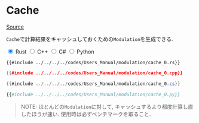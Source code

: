 # Cache
[Source](https://github.com/shinolab/autd3-rs/blob/v30.0.1/autd3/src/datagram/modulation/cache.rs)

`Cache`で計算結果をキャッシュしておくための`Modulation`を生成できる.

<div class="tabs">
<input id="rust_tab_cache" type="radio" class="tab" name="tab_cache" checked>
<label class="tab_item" n=4 for="rust_tab_cache">Rust</label>
<input id="cpp_tab_cache" type="radio" class="tab" name="tab_cache">
<label class="tab_item" n=4 for="cpp_tab_cache">C++</label>
<input id="cs_tab_cache" type="radio" class="tab" name="tab_cache">
<label class="tab_item" n=4 for="cs_tab_cache">C#</label>
<input id="python_tab_cache" type="radio" class="tab" name="tab_cache">
<label class="tab_item" n=4 for="python_tab_cache">Python</label>

```rust,edition2024
{{#include ../../../../codes/Users_Manual/modulation/cache_0.rs}}
```

```cpp
{{#include ../../../../codes/Users_Manual/modulation/cache_0.cpp}}
```

```cs
{{#include ../../../../codes/Users_Manual/modulation/cache_0.cs}}
```

```python
{{#include ../../../../codes/Users_Manual/modulation/cache_0.py}}
```
</div>

> NOTE: ほとんどの`Modulation`に対して, キャッシュするより都度計算し直したほうが速い. 使用時は必ずベンチマークを取ること.
